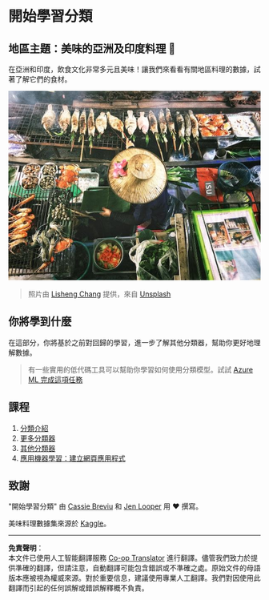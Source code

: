 <!--
CO_OP_TRANSLATOR_METADATA:
{
  "original_hash": "74e809ffd1e613a1058bbc3e9600859e",
  "translation_date": "2025-09-03T17:59:56+00:00",
  "source_file": "4-Classification/README.md",
  "language_code": "hk"
}
-->
# 開始學習分類

## 地區主題：美味的亞洲及印度料理 🍜

在亞洲和印度，飲食文化非常多元且美味！讓我們來看看有關地區料理的數據，試著了解它們的食材。

![泰國街頭小販](../../../translated_images/thai-food.c47a7a7f9f05c21892a1f9dc7bf30669e6d18dfda420c5c7ebb4153f6a304edd.hk.jpg)
> 照片由 <a href="https://unsplash.com/@changlisheng?utm_source=unsplash&utm_medium=referral&utm_content=creditCopyText">Lisheng Chang</a> 提供，來自 <a href="https://unsplash.com/s/photos/asian-food?utm_source=unsplash&utm_medium=referral&utm_content=creditCopyText">Unsplash</a>
  
## 你將學到什麼

在這部分，你將基於之前對回歸的學習，進一步了解其他分類器，幫助你更好地理解數據。

> 有一些實用的低代碼工具可以幫助你學習如何使用分類模型。試試 [Azure ML 完成這項任務](https://docs.microsoft.com/learn/modules/create-classification-model-azure-machine-learning-designer/?WT.mc_id=academic-77952-leestott)

## 課程

1. [分類介紹](1-Introduction/README.md)
2. [更多分類器](2-Classifiers-1/README.md)
3. [其他分類器](3-Classifiers-2/README.md)
4. [應用機器學習：建立網頁應用程式](4-Applied/README.md)

## 致謝

"開始學習分類" 由 [Cassie Breviu](https://www.twitter.com/cassiebreviu) 和 [Jen Looper](https://www.twitter.com/jenlooper) 用 ♥️ 撰寫。

美味料理數據集來源於 [Kaggle](https://www.kaggle.com/hoandan/asian-and-indian-cuisines)。

---

**免責聲明**：  
本文件已使用人工智能翻譯服務 [Co-op Translator](https://github.com/Azure/co-op-translator) 進行翻譯。儘管我們致力於提供準確的翻譯，但請注意，自動翻譯可能包含錯誤或不準確之處。原始文件的母語版本應被視為權威來源。對於重要信息，建議使用專業人工翻譯。我們對因使用此翻譯而引起的任何誤解或錯誤解釋概不負責。